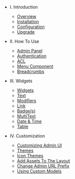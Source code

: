- I. Introduction
    - [Overview](README.md)
    - [Installation](installation.md)
    - [Configuration](configuration.md)
    - [Upgrade](upgrade.md)

- II. How To Use
    - [Admin Panel](admin-panel.md)
    - [Authentication](admin-authentication.md)
    - [ACL](acl.md)
    - [Menu Component](menu.md)
    - [Breadcrumbs](breadcrumbs.md) 

- III. Widgets
    - [Widgets](widgets.md)
    - [Text](widget-text.md)
    - [Modifiers](widget-modifiers.md)
    - [Link](widget-link.md)
    - [Badge(s)](widget-badge.md)
    - [MultiText](widget-multitext.md)
    - [Date & Time](widget-datetime.md)
    - [Table](widgets-table.md)

- IV. Customization
    - [Customizing Admin UI](customize-admin-ui.md)
    - [Themes](themes.md)
    - [Icon Themes](icon-themes.md)
    - [Add Assets To The Layout](assets.md)
    - [Change Admin URL Prefix](change-url-prefix.md)
    - [Using Custom Models](models.md)
